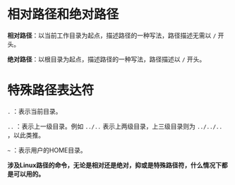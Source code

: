 # 相对路径和绝对路径

**相对路径**：以当前工作目录为起点，描述路径的一种写法，路径描述无需以 `/` 开头。

**绝对路径**：以根目录为起点，描述路径的一种写法，路径描述以 `/` 开头。

# 特殊路径表达符

`.` ：表示当前目录。

`..` ：表示上一级目录。例如 `../..` 表示上两级目录，上三级目录则为 `../../..` ，以此类推。

`~` ：表示用户的HOME目录。

**涉及Linux路径的命令，无论是相对还是绝对，抑或是特殊路径符，什么情况下都是可以用的。**
